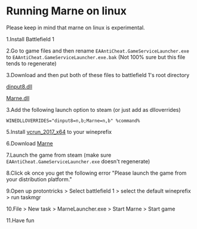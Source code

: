 # Running Marne on linux

Please keep in mind that marne on linux is experimental.

1.Install Battlefield 1

2.Go to game files and then rename `EAAntiCheat.GameServiceLauncher.exe` to `EAAntiCheat.GameServiceLauncher.exe.bak` (Not 100% sure but this file tends to regenerate)

3.Download and then put both of these files to battlefield 1's root directory

[dinput8.dll](https://github.com/silkker/MARNE/raw/refs/heads/main/dinput8.dll)

[Marne.dll](https://github.com/silkker/MARNE/raw/refs/heads/main/Marne.dll)

3.Add the following launch option to steam (or just add as dlloverrides) 

```
WINEDLLOVERRIDES="dinput8=n,b;Marne=n,b" %command%
```

5.Install [vcrun_2017_x64](https://aka.ms/vs/17/release/vc_redist.x64.exe) to your wineprefix

6.Download [Marne](https://raw.githubusercontent.com/silkker/MARNE/refs/heads/main/MarneLauncher.exe)

7.Launch the game from steam (make sure `EAAntiCheat.GameServiceLauncher.exe` doesn't regenerate)

8.Click ok once you get the following error "Please launch the game from your distribution platform."

9.Open up protontricks > Select battlefield 1 > select the default wineprefix > run taskmgr

10.File > New task > MarneLauncher.exe > Start Marne > Start game

11.Have fun
